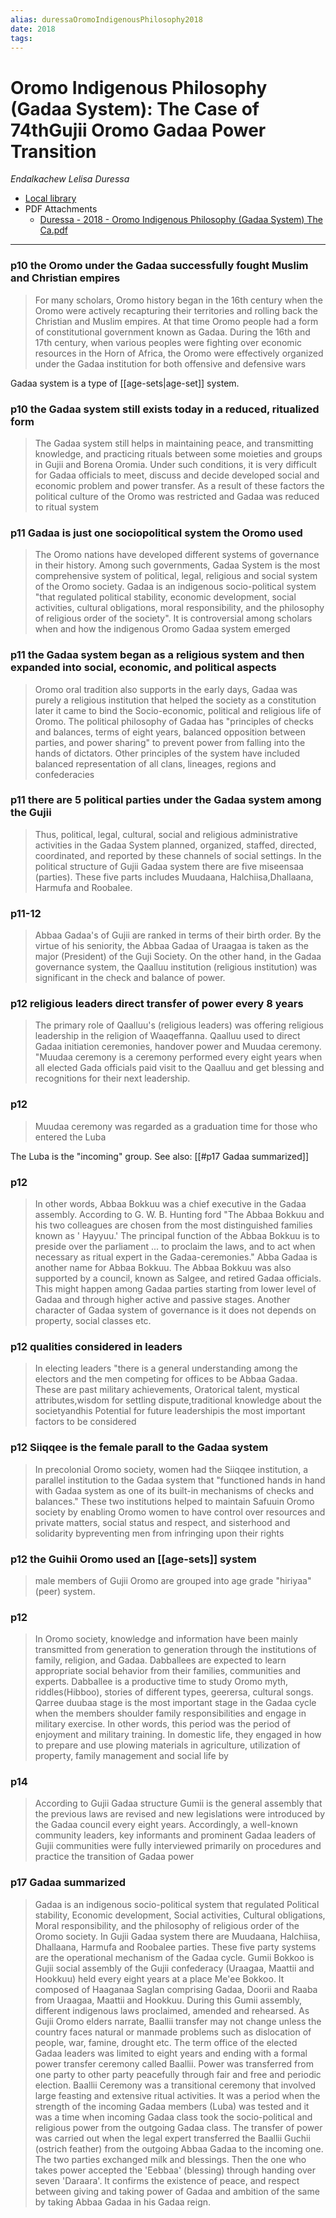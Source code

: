 ```yaml
---
alias: duressaOromoIndigenousPhilosophy2018
date: 2018
tags: 
---
```


# Oromo Indigenous Philosophy (Gadaa System): The Case of 74thGujii Oromo Gadaa Power Transition
<cite>Endalkachew Lelisa Duressa </cite>

* [Local library](zotero://select/items/1_6WK6GZRR)
* PDF Attachments
	- [Duressa - 2018 - Oromo Indigenous Philosophy (Gadaa System) The Ca.pdf](zotero://open-pdf/library/items/VEEI2UKV)

* * * 

### p10 the Oromo under the Gadaa successfully fought Muslim and Christian empires

> For many scholars, Oromo history began in the 16th century when the Oromo were actively recapturing their territories and rolling back the Christian and Muslim empires. At that time Oromo people had a form of constitutional government known as Gadaa. During the 16th and 17th century, when various peoples were fighting over economic resources in the Horn of Africa, the Oromo were effectively organized under the Gadaa institution for both offensive and defensive wars

Gadaa system is a type of [[age-sets|age-set]] system.

### p10 the Gadaa system still exists today in a reduced, ritualized form

> The Gadaa system still helps in maintaining peace, and transmitting knowledge, and practicing rituals between some moieties and groups in Gujii and Borena Oromia. Under such conditions, it is very difficult for Gadaa officials to meet, discuss and decide developed social and economic problem and power transfer. As a result of these factors the political culture of the Oromo was restricted and Gadaa was reduced to ritual system

### p11 Gadaa is just one sociopolitical system the Oromo used 

> The Oromo nations have developed different systems of governance in their history. Among such governments, Gadaa System is the most comprehensive system of political, legal, religious and social system of the Oromo society. Gadaa is an indigenous socio-political system "that regulated political stability, economic development, social activities, cultural obligations, moral responsibility, and the philosophy of religious order of the society". It is controversial among scholars when and how the indigenous Oromo Gadaa system emerged

### p11 the Gadaa system began as a religious system and then expanded into social, economic, and political aspects

> Oromo oral tradition also supports in the early days, Gadaa was purely a religious institution that helped the society as a constitution later it came to bind the Socio-economic, political and religious life of Oromo. The political philosophy of Gadaa has "principles of checks and balances, terms of eight years, balanced opposition between parties, and power sharing" to prevent power from falling into the hands of dictators. Other principles of the system have included balanced representation of all clans, lineages, regions and confederacies

### p11 there are 5 political parties under the Gadaa system among the Gujii 

> Thus, political, legal, cultural, social and religious administrative activities in the Gadaa System planned, organized, staffed, directed, coordinated, and reported by these channels of social settings. In the political structure of Gujii Gadaa system there are five miseensaa (parties). These five parts includes Muudaana, Halchiisa,Dhallaana, Harmufa and Roobalee.

### p11-12 

> Abbaa Gadaa's of Gujii are ranked in terms of their birth order. By the virtue of his seniority, the Abbaa Gadaa of Uraagaa is taken as the major (President) of the Guji Society. On the other hand, in the Gadaa governance system, the Qaalluu institution (religious institution) was significant in the check and balance of power. 

### p12 religious leaders direct transfer of power every 8 years

> The primary role of Qaalluu's (religious leaders) was offering religious leadership in the religion of Waaqeffanna. Qaalluu used to direct Gadaa initiation ceremonies, handover power and Muudaa ceremony. "Muudaa ceremony is a ceremony performed every eight years when all elected Gada officials paid visit to the Qaalluu and get blessing and recognitions for their next leadership.

### p12 

> Muudaa ceremony was regarded as a graduation time for those who entered the Luba

The Luba is the "incoming" group. See also: [[#p17 Gadaa summarized]]

### p12

> In other words, Abbaa Bokkuu was a chief executive in the Gadaa assembly. According to G. W. B. Hunting ford "The Abbaa Bokkuu and his two colleagues are chosen from the most distinguished families known as ' Hayyuu.' The principal function of the Abbaa Bokkuu is to preside over the parliament ... to proclaim the laws, and to act when necessary as ritual expert in the Gadaa-ceremonies." Abba Gadaa is another name for Abbaa Bokkuu. The Abbaa Bokkuu was also supported by a council, known as Salgee, and retired Gadaa officials. This might happen among Gadaa parties starting from lower level of Gadaa and through higher active and passive stages. Another character of Gadaa system of governance is it does not depends on property, social classes etc.

### p12 qualities considered in leaders 

> In electing leaders "there is a general understanding among the electors and the men competing for offices to be Abbaa Gadaa. These are past military achievements, Oratorical talent, mystical attributes,wisdom for settling dispute,traditional knowledge about the societyandhis Potential for future leadershipis the most important factors to be considered 

### p12 Siiqqee is the female parall to the Gadaa system

> In precolonial Oromo society, women had the Siiqqee institution, a parallel institution to the Gadaa system that "functioned hands in hand with Gadaa system as one of its built-in mechanisms of checks and balances." These two institutions helped to maintain Safuuin Oromo society by enabling Oromo women to have control over resources and private matters, social status and respect, and sisterhood and solidarity bypreventing men from infringing upon their rights

### p12 the Guihii Oromo used an [[age-sets]] system

> male members of Gujii Oromo are grouped into age grade "hiriyaa" (peer) system.

### p12

> In Oromo society, knowledge and information have been mainly transmitted from generation to generation through the institutions of family, religion, and Gadaa. Dabballees are expected to learn appropriate social behavior from their families, communities and experts. Dabballee is a productive time to study Oromo myth, riddles(Hibboo), stories of different types, geerersa, cultural songs. Qarree duubaa stage is the most important stage in the Gadaa cycle when the members shoulder family responsibilities and engage in military exercise. In other words, this period was the period of enjoyment and military training. In domestic life, they engaged in how to prepare and use plowing materials in agriculture, utilization of property, family management and social life by

### p14

> According to Gujii Gadaa structure Gumii is the general assembly that the previous laws are revised and new legislations were introduced by the Gadaa council every eight years. Accordingly, a well-known community leaders, key informants and prominent Gadaa leaders of Gujii communities were fully interviewed primarily on procedures and practice the transition of Gadaa power

### p17 Gadaa summarized

> Gadaa is an indigenous socio-political system that regulated Political stability, Economic development, Social activities, Cultural obligations, Moral responsibility, and the philosophy of religious order of the Oromo society. In Gujii Gadaa system there are Muudaana, Halchiisa, Dhallaana, Harmufa and Roobalee parties. These five party systems are the operational mechanism of the Gadaa cycle. Gumii Bokkoo is Gujii social assembly of the Gujii confederacy (Uraagaa, Maattii and Hookkuu) held every eight years at a place Me'ee Bokkoo. It composed of Haaganaa Saglan comprising Gadaa, Doorii and Raaba from Uraagaa, Maattii and Hookkuu. During this Gumii assembly, different indigenous laws proclaimed, amended and rehearsed. As Gujii Oromo elders narrate, Baallii transfer may not change unless the country faces natural or manmade problems such as dislocation of people, war, famine, drought etc. The term office of the elected Gadaa leaders was limited to eight years and ending with a formal power transfer ceremony called Baallii. Power was transferred from one party to other party peacefully through fair and free and periodic election. Baallii Ceremony was a transitional ceremony that involved large feasting and extensive ritual activities. It was a period when the strength of the incoming Gadaa members (Luba) was tested and it was a time when incoming Gadaa class took the socio-political and religious power from the outgoing Gadaa class. The transfer of power was carried out when the legal expert transferred the Baallii Guchii (ostrich feather) from the outgoing Abbaa Gadaa to the incoming one. The two parties exchanged milk and blessings. Then the one who takes power accepted the 'Eebbaa' (blessing) through handing over seven 'Daraara'. It confirms the existence of peace, and respect between giving and taking power of Gadaa and ambition of the same by taking Abbaa Gadaa in his Gadaa reign.


